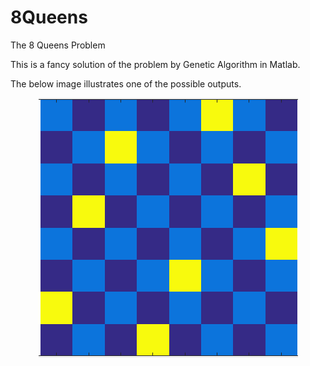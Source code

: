 # 8Queens
The 8 Queens Problem

This is a fancy solution of the problem by Genetic Algorithm in Matlab.

The below image illustrates one of the possible outputs.

<p align="center">
  <img src="output_example.png"/>
</p>
